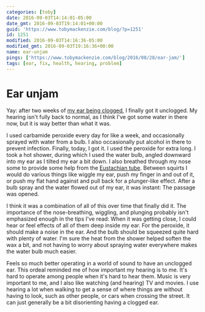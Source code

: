 ```yaml
---
categories: [toby]
date: 2016-09-03T14:14:01-05:00
date_gmt: 2016-09-03T19:14:01+00:00
guid: 'https://www.tobymackenzie.com/blog/?p=1251'
id: 1251
modified: 2016-09-03T14:16:36-05:00
modified_gmt: 2016-09-03T19:16:36+00:00
name: ear-unjam
pings: ['https://www.tobymackenzie.com/blog/2016/08/28/ear-jam/']
tags: [ear, fix, health, hearing, problem]
---
```


Ear unjam
=========

Yay: after two weeks of [my ear being clogged](https://www.tobymackenzie.com/blog/2016/08/28/ear-jam/), I finally got it unclogged.  My hearing isn't fully back to normal, as I think I've got some water in there now, but it is way better than what it was.

<!--more-->

I used carbamide peroxide every day for like a week, and occasionally sprayed with water from a bulb.  I also occasionally put alcohol in there to prevent infection.  Finally, today, I got it.  I used the peroxide for extra long.  I took a hot shower, during which I used the water bulb, angled downward into my ear as I tilted my ear a bit down.  I also breathed through my nose some to provide some help from the [Eustachian tube](https://en.wikipedia.org/wiki/Eustachian_tube).  Between squirts I would do various things like wiggle my ear, push my finger in and out of it, or push my flat hand against and pull back for a plunger-like effect.  After a bulb spray and the water flowed out of my ear, it was instant:  The passage was opened.

I think it was a combination of all of this over time that finally did it.  The importance of the nose-breathing, wiggling, and plunging probably isn't emphasized enough in the tips I've read:  When it was getting close, I could hear or feel effects of all of them deep inside my ear.  For the peroxide, it should make a noise in the ear.  And the bulb should be squeezed quite hard with plenty of water.  I'm sure the heat from the shower helped soften the wax a bit, and not having to worry about spraying water everywhere makes the water bulb much easier.

Feels so much better operating in a world of sound to have an unclogged ear.  This ordeal reminded me of how important my hearing is to me.  It's hard to operate among people when it's hard to hear them.  Music is very important to me, and I also like watching (and hearing) TV and movies.  I use hearing a lot when walking to get a sense of where things are without having to look, such as other people, or cars when crossing the street.  It can just generally be a bit disorienting having a clogged ear.
